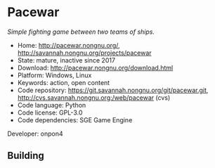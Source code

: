 # Pacewar

_Simple fighting game between two teams of ships._

- Home: http://pacewar.nongnu.org/, http://savannah.nongnu.org/projects/pacewar
- State: mature, inactive since 2017
- Download: http://pacewar.nongnu.org/download.html
- Platform: Windows, Linux
- Keywords: action, open content
- Code repository: https://git.savannah.nongnu.org/git/pacewar.git, http://cvs.savannah.nongnu.org:/web/pacewar (cvs)
- Code language: Python
- Code license: GPL-3.0
- Code dependencies: SGE Game Engine

Developer: onpon4

## Building
